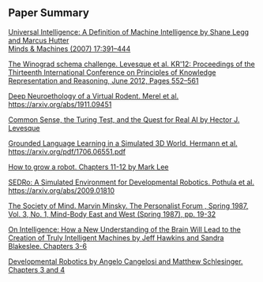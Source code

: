 Paper Summary
--

[Universal Intelligence: A Definition of Machine Intelligence by Shane Legg and Marcus Hutter  
Minds & Machines (2007) 17:391–444 ](https://github.com/ogennaesimai/ogenna.github.io/blob/main/Summary_of_Universal_Intelligence_Legg_et_al.md)  


  
[The Winograd schema challenge. Levesque et al. KR'12: Proceedings of the Thirteenth International Conference on Principles of Knowledge Representation and Reasoning, June 2012, Pages 552–561 ](https://github.com/ogennaesimai/ogenna.github.io/blob/main/Review_of_Winograd_schema_challenge_Levesque_et_al.md)



[Deep Neuroethology of a Virtual Rodent. Merel et al. https://arxiv.org/abs/1911.09451 ](https://github.com/ogennaesimai/ogenna.github.io/blob/main/Review_of_Deep_Neuroethology_of_a_Virtual_Rodent_Merel_et_al.md)



[Common Sense, the Turing Test, and the Quest for Real AI by Hector J. Levesque ](https://github.com/ogennaesimai/ogenna.github.io/blob/main/Review_of_Common_Sense_the_Turing_Test_and_the_Quest_for_Real_AI_Levesque.md)



[Grounded Language Learning in a Simulated 3D World. Hermann et al. https://arxiv.org/pdf/1706.06551.pdf ](https://github.com/ogennaesimai/ogenna.github.io/blob/main/Review_of_Grounded_Language_Learning_in_a_Simulated_3D_World_Hermann_et_al.md)



[How to grow a robot. Chapters 11-12 by Mark Lee ](https://github.com/ogennaesimai/ogenna.github.io/blob/main/Review_of_How_to_grow_a_robot_Chapters_11-12_Lee.md)



[SEDRo: A Simulated Environment for Developmental Robotics. Pothula et al. https://arxiv.org/abs/2009.01810 ](https://github.com/ogennaesimai/ogenna.github.io/blob/main/Review_of_SEDRo_A_Simulated_Environment_for_Developmental_Robotics_Pothula_et_al.md)



[The Society of Mind. Marvin Minsky. The Personalist Forum , Spring 1987, Vol. 3, No. 1, Mind-Body East and West
(Spring 1987), pp. 19-32 ](https://github.com/ogennaesimai/ogenna.github.io/blob/main/Review_of_The_Society_of_Mind_Minsky.md)



[On Intelligence: How a New Understanding of the Brain Will Lead to the Creation of Truly Intelligent Machines by Jeff Hawkins and Sandra Blakeslee. Chapters 3-6 ](https://github.com/ogennaesimai/ogenna.github.io/blob/main/On_Intelligence_Hawkins_Blakeslee.md)



[Developmental Robotics by Angelo Cangelosi and Matthew Schlesinger. Chapters 3 and 4 ](https://github.com/ogennaesimai/ogenna.github.io/blob/main/Developmental_Robotics_Cangelosi_Schlesinger.md)
